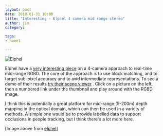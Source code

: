 ```yaml
---
layout: post
date: 2018-01-31 10:00
title: "Interesting - Elphel 4 camera mid range stereo"
author: jim
category:

tags:
- home1

---
```


![Elphel](https://blog.elphel.com/wp-content/uploads/2017/09/MNC393-XCAM.jpeg)

 Elphel have a <a href="https://blog.elphel.com/2017/09/long-range-multi-view-stereo-camera-with-4-sensors/"> very interesting piece</a> on a 4-camera approach to real-time mid-range RGBD. The core of the approach is to use block matching, and to target sub-pixel accuracy and to avid intermediate representations. To see a demo of their results  <a href="https://community.elphel.com/3d+map/?lat=44.71551373&lng=-116.89453125&zoom=5&rating=5"> try their scene viewer</a> . Click on a picture on the left, then a numbered link under the thumbnail and play around with the RGBD image.

I think this is potentially a great platform for mid-range (5-200m) depth mapping in the optical domain, which can then be used in a variety of methods. A simple one would be to provide labelled data to support occlusions in people tracking, but I think there's a lot more here.

 [Image above from <a href="https://www.elphel.com"> elphel</a>] 










